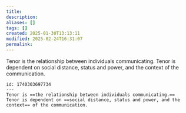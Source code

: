 ```yaml
---
title: 
description: 
aliases: []
tags: []
created: 2025-01-30T13:13:11
modified: 2025-02-24T16:31:07
permalink:
---
```


Tenor is the relationship between individuals communicating. Tenor is dependent on social distance, status and power, and the context of the communication.

```anki
id: 1740303697734
---
Tenor is ==the relationship between individuals communicating.== 
Tenor is dependent on ==social distance, status and power, and the context== of the communication.
```
